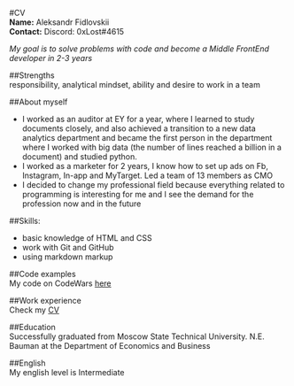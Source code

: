 #CV  
**Name:** Aleksandr Fidlovskii  
**Contact:** Discord: 0xLost#4615  
  
*My goal is to solve problems with code and become a Middle FrontEnd developer in 2-3 years*  
  
##Strengths  
responsibility, analytical mindset, ability and desire to work in a team  
  
##About myself  
- I worked as an auditor at EY for a year, where I learned to study documents closely, and also achieved a transition to a new data analytics department and became the first person in the department where I worked with big data (the number of lines reached a billion in a document) and studied python.  
- I worked as a marketer for 2 years, I know how to set up ads on Fb, Instagram, In-app and MyTarget. Led a team of 13 members as CMO  
- I decided to change my professional field because everything related to programming is interesting for me and I see the demand for the profession now and in the future  
  
##Skills:  
- basic knowledge of HTML and CSS  
- work with Git and GitHub  
- using markdown markup  
  
##Code examples  
My code on CodeWars [here](https://www.codewars.com/users/fidl0/completed_solutions)  
  
##Work experience  
Check my [CV](https://github.com/fidl0/rsschool-cv/blob/gh-pages/cv.md)  
  
##Education  
Successfully graduated from Moscow State Technical University. N.E. Bauman at the Department of Economics and Business  
  
##English  
My english level is Intermediate